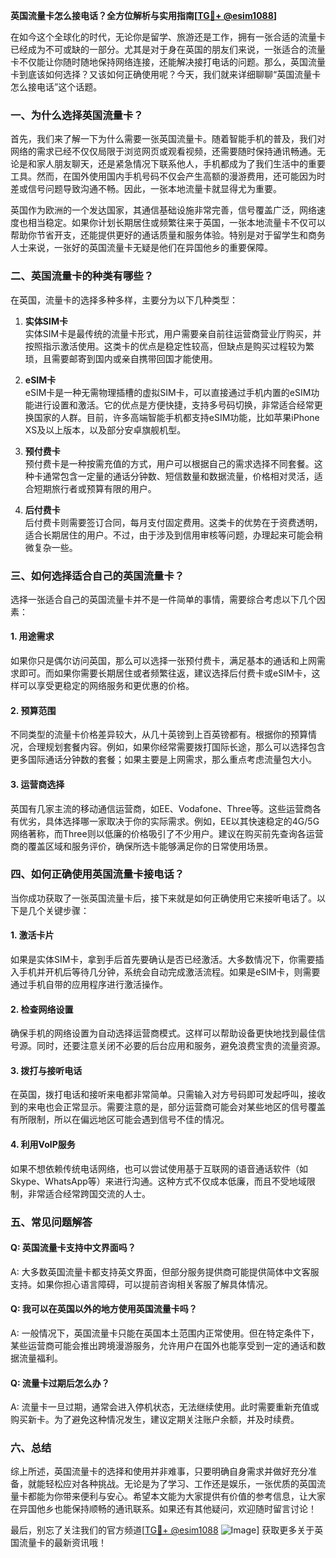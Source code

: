 **英国流量卡怎么接电话？全方位解析与实用指南[[TG💪+ @esim1088](https://t.me/s/esim1088)]**

在如今这个全球化的时代，无论你是留学、旅游还是工作，拥有一张合适的流量卡已经成为不可或缺的一部分。尤其是对于身在英国的朋友们来说，一张适合的流量卡不仅能让你随时随地保持网络连接，还能解决接打电话的问题。那么，英国流量卡到底该如何选择？又该如何正确使用呢？今天，我们就来详细聊聊“英国流量卡怎么接电话”这个话题。

### 一、为什么选择英国流量卡？

首先，我们来了解一下为什么需要一张英国流量卡。随着智能手机的普及，我们对网络的需求已经不仅仅局限于浏览网页或观看视频，还需要随时保持通讯畅通。无论是和家人朋友聊天，还是紧急情况下联系他人，手机都成为了我们生活中的重要工具。然而，在国外使用国内手机号码不仅会产生高额的漫游费用，还可能因为时差或信号问题导致沟通不畅。因此，一张本地流量卡就显得尤为重要。

英国作为欧洲的一个发达国家，其通信基础设施非常完善，信号覆盖广泛，网络速度也相当稳定。如果你计划长期居住或频繁往来于英国，一张本地流量卡不仅可以帮助你节省开支，还能提供更好的通话质量和服务体验。特别是对于留学生和商务人士来说，一张好的英国流量卡无疑是他们在异国他乡的重要保障。

### 二、英国流量卡的种类有哪些？

在英国，流量卡的选择多种多样，主要分为以下几种类型：

1. **实体SIM卡**  
   实体SIM卡是最传统的流量卡形式，用户需要亲自前往运营商营业厅购买，并按照指示激活使用。这类卡的优点是稳定性较高，但缺点是购买过程较为繁琐，且需要邮寄到国内或亲自携带回国才能使用。

2. **eSIM卡**  
   eSIM卡是一种无需物理插槽的虚拟SIM卡，可以直接通过手机内置的eSIM功能进行设置和激活。它的优点是方便快捷，支持多号码切换，非常适合经常更换国家的人群。目前，许多高端智能手机都支持eSIM功能，比如苹果iPhone XS及以上版本，以及部分安卓旗舰机型。

3. **预付费卡**  
   预付费卡是一种按需充值的方式，用户可以根据自己的需求选择不同套餐。这种卡通常包含一定量的通话分钟数、短信数量和数据流量，价格相对灵活，适合短期旅行者或预算有限的用户。

4. **后付费卡**  
   后付费卡则需要签订合同，每月支付固定费用。这类卡的优势在于资费透明，适合长期居住的用户。不过，由于涉及到信用审核等问题，办理起来可能会稍微复杂一些。

### 三、如何选择适合自己的英国流量卡？

选择一张适合自己的英国流量卡并不是一件简单的事情，需要综合考虑以下几个因素：

#### 1. **用途需求**
   如果你只是偶尔访问英国，那么可以选择一张预付费卡，满足基本的通话和上网需求即可。而如果你需要长期居住或者频繁往返，建议选择后付费卡或eSIM卡，这样可以享受更稳定的网络服务和更优惠的价格。

#### 2. **预算范围**
   不同类型的流量卡价格差异较大，从几十英镑到上百英镑都有。根据你的预算情况，合理规划套餐内容。例如，如果你经常需要拨打国际长途，那么可以选择包含更多国际通话分钟数的套餐；如果主要是上网需求，那么重点考虑流量包大小。

#### 3. **运营商选择**
   英国有几家主流的移动通信运营商，如EE、Vodafone、Three等。这些运营商各有优劣，具体选择哪一家取决于你的实际需求。例如，EE以其快速稳定的4G/5G网络著称，而Three则以低廉的价格吸引了不少用户。建议在购买前先查询各运营商的覆盖区域和服务评价，确保所选卡能够满足你的日常使用场景。

### 四、如何正确使用英国流量卡接电话？

当你成功获取了一张英国流量卡后，接下来就是如何正确使用它来接听电话了。以下是几个关键步骤：

#### 1. **激活卡片**
   如果是实体SIM卡，拿到手后首先要确认是否已经激活。大多数情况下，你需要插入手机并开机后等待几分钟，系统会自动完成激活流程。如果是eSIM卡，则需要通过手机自带的应用程序进行激活操作。

#### 2. **检查网络设置**
   确保手机的网络设置为自动选择运营商模式。这样可以帮助设备更快地找到最佳信号源。同时，还要注意关闭不必要的后台应用和服务，避免浪费宝贵的流量资源。

#### 3. **拨打与接听电话**
   在英国，拨打电话和接听来电都非常简单。只需输入对方号码即可发起呼叫，接收到的来电也会正常显示。需要注意的是，部分运营商可能会对某些地区的信号覆盖有所限制，所以在偏远地区可能会遇到信号不佳的情况。

#### 4. **利用VoIP服务**
   如果不想依赖传统电话网络，也可以尝试使用基于互联网的语音通话软件（如Skype、WhatsApp等）来进行沟通。这种方式不仅成本低廉，而且不受地域限制，非常适合经常跨国交流的人士。

### 五、常见问题解答

#### Q: 英国流量卡支持中文界面吗？
A: 大多数英国流量卡都支持英文界面，但部分服务提供商可能提供简体中文客服支持。如果你担心语言障碍，可以提前咨询相关客服了解具体情况。

#### Q: 我可以在英国以外的地方使用英国流量卡吗？
A: 一般情况下，英国流量卡只能在英国本土范围内正常使用。但在特定条件下，某些运营商可能会推出跨境漫游服务，允许用户在国外也能享受到一定的通话和数据流量福利。

#### Q: 流量卡过期后怎么办？
A: 流量卡一旦过期，通常会进入停机状态，无法继续使用。此时需要重新充值或购买新卡。为了避免这种情况发生，建议定期关注账户余额，并及时续费。

### 六、总结

综上所述，英国流量卡的选择和使用并非难事，只要明确自身需求并做好充分准备，就能轻松应对各种挑战。无论是为了学习、工作还是娱乐，一张优质的英国流量卡都能为你带来便利与安心。希望本文能为大家提供有价值的参考信息，让大家在异国他乡也能保持顺畅的通讯联系。如果还有其他疑问，欢迎随时留言讨论！

最后，别忘了关注我们的官方频道[[TG💪+ @esim1088](https://t.me/s/esim1088) ![Image](https://i.postimg.cc/4NQfJmqS/Snipaste-2025-05-13-00-14-12.png)] 获取更多关于英国流量卡的最新资讯哦！